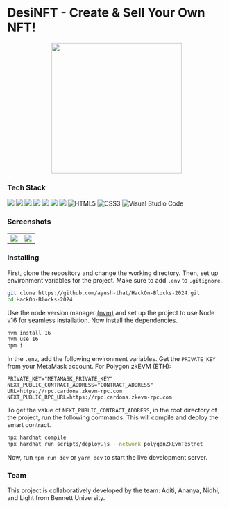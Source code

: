 # DesiNFT - Create & Sell Your Own NFT!

<p align="center">
  <img src="https://github.com/user-attachments/assets/9a562094-ab82-4ed3-a1b1-2b1556d44e51" height="300">
</p>

### Tech Stack

<img src="https://img.shields.io/badge/JavaScript-323330?style=for-the-badge&logo=javascript&logoColor=F7DF1E"> <img src="https://img.shields.io/badge/next%20js-000000?style=for-the-badge&logo=nextdotjs&logoColor=white"> <img src="https://img.shields.io/badge/Solidity-e6e6e6?style=for-the-badge&logo=solidity&logoColor=black"> <img src="https://img.shields.io/badge/chai-A30701?style=for-the-badge&logo=chai&logoColor=white"> <img src="https://img.shields.io/badge/Tailwind_CSS-38B2AC?style=for-the-badge&logo=tailwind-css&logoColor=white"> <img src="https://img.shields.io/badge/Figma-F24E1E?style=for-the-badge&logo=figma&logoColor=white"> <img src="https://img.shields.io/badge/Vercel-000000?style=for-the-badge&logo=vercel&logoColor=white"> ![HTML5](https://img.shields.io/badge/html5-%23E34F26.svg?style=for-the-badge&logo=html5&logoColor=white) ![CSS3](https://img.shields.io/badge/css3-%231572B6.svg?style=for-the-badge&logo=css3&logoColor=white) ![Visual Studio Code](https://img.shields.io/badge/Visual%20Studio%20Code-0078d7.svg?style=for-the-badge&logo=visual-studio-code&logoColor=white)

### Screenshots

<table align="center">
  <tr>
    <td align="center">
      <img src="https://github.com/user-attachments/assets/ba1a71f1-121a-46d5-8104-87c4741e7a56">
    </td>
    <td align="center">
      <img src="https://github.com/user-attachments/assets/04000949-232b-48f2-bb6c-4abcef498ae6">
    </td>
  </tr>
</table>

### Installing 

First, clone the repository and change the working directory. Then, set up environment variables for the project. Make sure to add `.env` to `.gitignore`.

```bash
git clone https://github.com/ayush-that/HackOn-Blocks-2024.git
cd HackOn-Blocks-2024
```

Use the node version manager [(nvm)](https://www.freecodecamp.org/news/node-version-manager-nvm-install-guide/) and set up the project to use Node v16 for seamless installation. Now install the dependencies.

```bash
nvm install 16
nvm use 16
npm i
```

In the `.env`, add the following environment variables. Get the `PRIVATE_KEY` from your MetaMask account. For Polygon zkEVM (ETH):

```env
PRIVATE_KEY="METAMASK_PRIVATE_KEY"
NEXT_PUBLIC_CONTRACT_ADDRESS="CONTRACT_ADDRESS"
URL=https://rpc.cardona.zkevm-rpc.com
NEXT_PUBLIC_RPC_URL=https://rpc.cardona.zkevm-rpc.com
```

To get the value of `NEXT_PUBLIC_CONTRACT_ADDRESS`, in the root directory of the project, run the following commands. This will compile and deploy the smart contract.

```bash
npx hardhat compile
npx hardhat run scripts/deploy.js --network polygonZkEvmTestnet
```

Now, run `npm run dev` or `yarn dev` to start the live development server. 

### Team
This project is collaboratively developed by the team: Aditi, Ananya, Nidhi, and Light from Bennett University.
